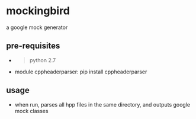 # mockingbird
a google mock generator

## pre-requisites
* > python 2.7
* module cppheaderparser: pip install cppheaderparser

## usage
* when run, parses all hpp files in the same directory, and outputs google mock classes
